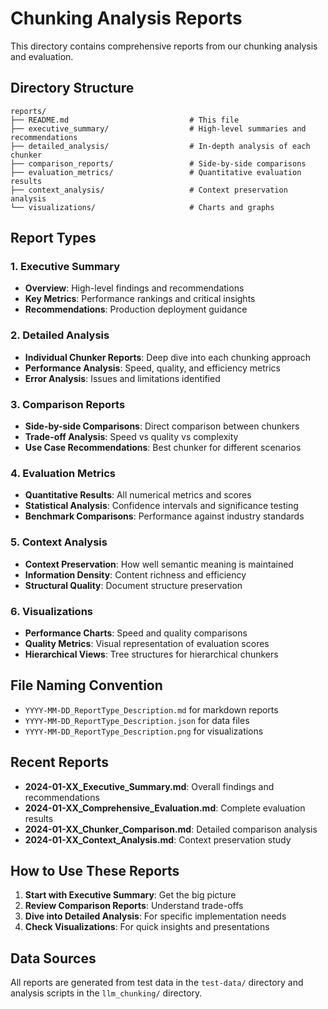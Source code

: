 # Chunking Analysis Reports

This directory contains comprehensive reports from our chunking analysis and evaluation.

## Directory Structure

```
reports/
├── README.md                           # This file
├── executive_summary/                  # High-level summaries and recommendations
├── detailed_analysis/                  # In-depth analysis of each chunker
├── comparison_reports/                 # Side-by-side comparisons
├── evaluation_metrics/                 # Quantitative evaluation results
├── context_analysis/                   # Context preservation analysis
└── visualizations/                     # Charts and graphs
```

## Report Types

### 1. Executive Summary
- **Overview**: High-level findings and recommendations
- **Key Metrics**: Performance rankings and critical insights
- **Recommendations**: Production deployment guidance

### 2. Detailed Analysis
- **Individual Chunker Reports**: Deep dive into each chunking approach
- **Performance Analysis**: Speed, quality, and efficiency metrics
- **Error Analysis**: Issues and limitations identified

### 3. Comparison Reports
- **Side-by-side Comparisons**: Direct comparison between chunkers
- **Trade-off Analysis**: Speed vs quality vs complexity
- **Use Case Recommendations**: Best chunker for different scenarios

### 4. Evaluation Metrics
- **Quantitative Results**: All numerical metrics and scores
- **Statistical Analysis**: Confidence intervals and significance testing
- **Benchmark Comparisons**: Performance against industry standards

### 5. Context Analysis
- **Context Preservation**: How well semantic meaning is maintained
- **Information Density**: Content richness and efficiency
- **Structural Quality**: Document structure preservation

### 6. Visualizations
- **Performance Charts**: Speed and quality comparisons
- **Quality Metrics**: Visual representation of evaluation scores
- **Hierarchical Views**: Tree structures for hierarchical chunkers

## File Naming Convention

- `YYYY-MM-DD_ReportType_Description.md` for markdown reports
- `YYYY-MM-DD_ReportType_Description.json` for data files
- `YYYY-MM-DD_ReportType_Description.png` for visualizations

## Recent Reports

- **2024-01-XX_Executive_Summary.md**: Overall findings and recommendations
- **2024-01-XX_Comprehensive_Evaluation.md**: Complete evaluation results
- **2024-01-XX_Chunker_Comparison.md**: Detailed comparison analysis
- **2024-01-XX_Context_Analysis.md**: Context preservation study

## How to Use These Reports

1. **Start with Executive Summary**: Get the big picture
2. **Review Comparison Reports**: Understand trade-offs
3. **Dive into Detailed Analysis**: For specific implementation needs
4. **Check Visualizations**: For quick insights and presentations

## Data Sources

All reports are generated from test data in the `test-data/` directory and analysis scripts in the `llm_chunking/` directory. 